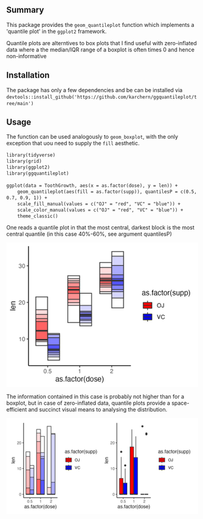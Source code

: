 ## Summary

This package provides the `geom_quantileplot` function which implements a 'quantile plot' in the `ggplot2` framework. 

Quantile plots are alterntives to box plots that I find useful with zero-inflated data where a the median/IQR range of a boxplot is often times 0 and hence non-informative

## Installation

The package has only a few dependencies and be can be installed via `devtools::install_github('https://github.com/karchern/ggquantileplot/tree/main')`

## Usage 

The function can be used analogously to `geom_boxplot`, with the only exception that uou need to supply the `fill` aesthetic.

```
library(tidyverse)
library(grid)
library(ggplot2)
library(ggquantileplot)

ggplot(data = ToothGrowth, aes(x = as.factor(dose), y = len)) +
    geom_quantileplot(aes(fill = as.factor(supp)), quantilesP = c(0.5, 0.7, 0.9, 1)) +
    scale_fill_manual(values = c("OJ" = "red", "VC" = "blue")) +
    scale_color_manual(values = c("OJ" = "red", "VC" = "blue")) +
    theme_classic()
```

One reads a quantile plot in that the most central, darkest block is the most central quantile (in this case 40%-60%, see argument quantilesP)

![Image](figure/test.png "test")

The information contained in this case is probably not higher than for a boxplot, but in case of zero-inflated data, quantile plots provide a space-efficient and succinct visual means to
analysing the distribution.

![Image](figure/testZI.png "test")
